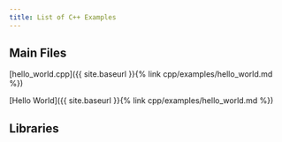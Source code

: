 ```yaml
---
title: List of C++ Examples
---
```


## Main Files
[hello_world.cpp]({{ site.baseurl }}{% link cpp/examples/hello_world.md %})


[Hello World]({{ site.baseurl }}{% link cpp/examples/hello_world.md %})

## Libraries
